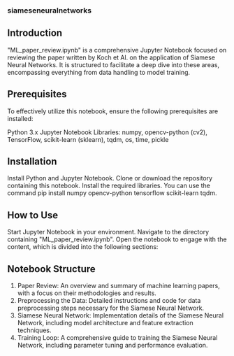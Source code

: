 ### siameseneuralnetworks
## Introduction
"ML_paper_review.ipynb" is a comprehensive Jupyter Notebook focused on reviewing the paper written by Koch et Al. on the application of Siamese Neural Networks. It is structured to facilitate a deep dive into these areas, encompassing everything from data handling to model training.

## Prerequisites
To effectively utilize this notebook, ensure the following prerequisites are installed:

Python 3.x
Jupyter Notebook
Libraries: numpy, opencv-python (cv2), TensorFlow, scikit-learn (sklearn), tqdm, os, time, pickle

## Installation
Install Python and Jupyter Notebook.
Clone or download the repository containing this notebook.
Install the required libraries. You can use the command pip install numpy opencv-python tensorflow scikit-learn tqdm.

## How to Use
Start Jupyter Notebook in your environment.
Navigate to the directory containing "ML_paper_review.ipynb".
Open the notebook to engage with the content, which is divided into the following sections:

## Notebook Structure
1. Paper Review: An overview and summary of machine learning papers, with a focus on their methodologies and results.
2. Preprocessing the Data: Detailed instructions and code for data preprocessing steps necessary for the Siamese Neural Network.
3. Siamese Neural Network: Implementation details of the Siamese Neural Network, including model architecture and feature extraction techniques.
4. Training Loop: A comprehensive guide to training the Siamese Neural Network, including parameter tuning and performance evaluation.
